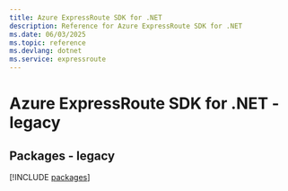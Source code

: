 ```yaml
---
title: Azure ExpressRoute SDK for .NET
description: Reference for Azure ExpressRoute SDK for .NET
ms.date: 06/03/2025
ms.topic: reference
ms.devlang: dotnet
ms.service: expressroute
---
```

# Azure ExpressRoute SDK for .NET - legacy
## Packages - legacy
[!INCLUDE [packages](expressroute-index.md)]